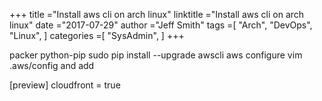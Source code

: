 +++ 
title ="Install aws cli on arch linux" 
linktitle ="Install aws cli on arch linux" 
date ="2017-07-29" 
author ="Jeff Smith"
tags =[ "Arch", "DevOps", "Linux",  ] 
categories =[ "SysAdmin",  ] 
+++ 

packer python-pip
sudo pip install --upgrade awscli
aws configure
vim .aws/config and add 

[preview]
cloudfront = true

 

